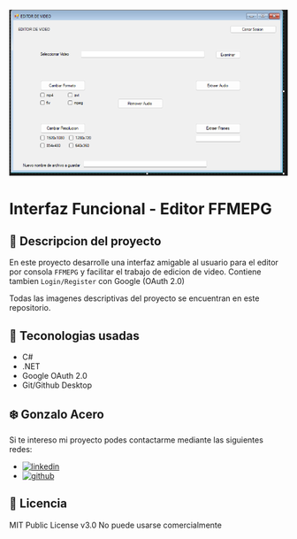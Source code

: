 ![Imagen del Proyecto](https://github.com/Gonzalo-Acero/FFMEPG-Interface/blob/main/img/ImgProyecto.png)
# Interfaz Funcional - Editor FFMEPG

## 🎵 Descripcion del proyecto
En este proyecto desarrolle una interfaz amigable al usuario para el editor por consola `FFMEPG` y facilitar el trabajo de edicion de video. Contiene tambien `Login/Register` con Google (OAuth 2.0)

Todas las imagenes descriptivas del proyecto se encuentran en este repositorio.

## 🔧 Teconologias usadas

* C#
* .NET
* Google OAuth 2.0
* Git/Github Desktop

## ❄️ Gonzalo Acero
Si te intereso mi proyecto podes contactarme mediante las siguientes redes:

*  [![linkedin](https://img.shields.io/static/v1?label=&message=linkedin&color=0e76a8&logo=linkedin&logoColor=white&style=for-the-badge)](https://www.linkedin.com/in/gonzalo-acero)
*  [![github](https://img.shields.io/static/v1?label=&message=github&color=171515&logo=github&logoColor=white&style=for-the-badge)](https://github.com/Gonzalo-Acero)

 

## 📄 Licencia 

MIT Public License v3.0
No puede usarse comercialmente
